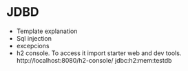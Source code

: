 # JDBD

* Template explanation
* Sql injection
* excepcions
* h2 console. To access it import starter web and dev tools. http://localhost:8080/h2-console/
 jdbc:h2:mem:testdb
